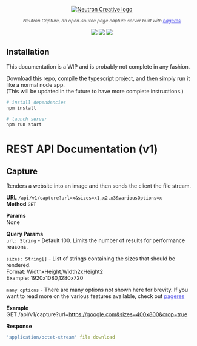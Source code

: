 <p align="center"><a href="https://neutroncreative.com/"><img src="https://firebasestorage.googleapis.com/v0/b/getneutron-2020.appspot.com/o/Sidebar-brandmark-Black.svg?alt=media&token=d22d814a-6096-4f2c-8667-35d0055f7df3" alt="Neutron Creative logo"></a></p>
<p align="center" style="font-style: italic;color:rgba(0,0,0,.65);font-size: 12px !important;">
Neutron Capture, an open-source page capture server built with <a style="color:#5353EC;" href="https://github.com/sindresorhus/pageres">pageres</a>
</p>
<p align="center">
    <img src="https://img.shields.io/badge/license-GPL-green" />
    <img src="https://img.shields.io/badge/coverage-0%25-red" />
    <img src="https://img.shields.io/badge/alpha-0.1.0-orange" />
</p>

## Installation
This documentation is a WIP and is probably not complete in any fashion.

Download this repo, compile the typescript project, and then simply run it like a normal node app.  
(This will be updated in the future to have more complete instructions.)
```sh
# install dependencies
npm install

# launch server
npm run start
```


# REST API Documentation (v1)
## Capture

Renders a website into an image and then sends the client the file stream.

**URL** `/api/v1/capture?url=x&sizes=x1,x2,x3&variousOptions=x`  
**Method** `GET`  

**Params**  
None

**Query Params**  
`url: String` - Default 100. Limits the number of results for performance reasons.  

`sizes: String[]` - List of strings containing the sizes that should be rendered.  
Format: WidthxHeight,Width2xHeight2  
Example: 1920x1080,1280x720

`many options` - There are many options not shown here for brevity. If you want to read more on the various features available, check out <a style="color:#5353EC;" href="https://github.com/sindresorhus/pageres">pageres</a>

**Example**  
GET /api/v1/capture?url=https://google.com&sizes=400x800&crop=true

**Response**
```yaml
'application/octet-stream' file download
```
